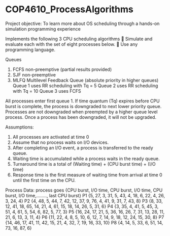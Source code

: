 # COP4610_ProcessAlgorithms

Project objective: To learn more about OS scheduling through a hands-on simulation programming experience

Implements the following 3 CPU scheduling algorithms
 Simulate and evaluate each with the set of eight processes below.
 Use any programming language. 

Queues
1. FCFS non-preemptive (partial results provided)
2. SJF non-preemptive
3. MLFQ
  Multilevel Feedback Queue (absolute priority in higher queues)
  Queue 1 uses RR scheduling with Tq = 5
  Queue 2 uses RR scheduling with Tq = 10
  Queue 3 uses FCFS

All processes enter first queue 1. If time quantum (Tq) expires before CPU burst is complete, the
process is downgraded to next lower priority queue. Processes are not downgraded when preempted by a
higher queue level process. Once a process has been downgraded, it will not be upgraded.

Assumptions:
1. All processes are activated at time 0
2. Assume that no process waits on I/O devices.
3. After completing an I/O event, a process is transferred to the ready queue.
4. Waiting time is accumulated while a process waits in the ready queue.
5. Turnaround time is a total of (Waiting time) + (CPU burst time) + (I/O time)
6. Response time is the first measure of waiting time from arrival at time 0 until the first time on the CPU.

Process Data:
process goes {CPU burst, I/O time, CPU burst, I/O time, CPU burst, I/O time,........, last CPU burst}
P1 {5, 27, 3, 31, 5, 43, 4, 18, 6, 22, 4, 26, 3, 24, 4}
P2 {4, 48, 5, 44, 7, 42, 12, 37, 9, 76, 4, 41, 9, 31, 7, 43, 8}
P3 {8, 33, 12, 41, 18, 65, 14, 21, 4, 61, 15, 18, 14, 26, 5, 31, 6}
P4 {3, 35, 4, 41, 5, 45, 3, 51, 4, 61, 5, 54, 6, 82, 5, 77, 3}
P5 {16, 24, 17, 21, 5, 36, 16, 26, 7, 31, 13, 28, 11, 21, 6, 13, 3, 11, 4}
P6 {11, 22, 4, 8, 5, 10, 6, 12, 7, 14, 9, 18, 12, 24, 15, 30, 8}
P7 {14, 46, 17, 41, 11, 42, 15, 21, 4, 32, 7, 19, 16, 33, 10}
P8 {4, 14, 5, 33, 6, 51, 14, 73, 16, 87, 6}
